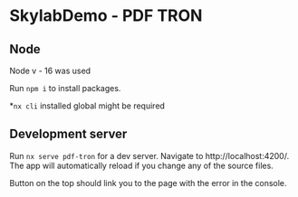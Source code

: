 # SkylabDemo - PDF TRON

## Node

Node v - 16 was used

Run `npm i` to install packages.

\*`nx cli` installed global might be required

## Development server

Run `nx serve pdf-tron` for a dev server. Navigate to http://localhost:4200/. The app will automatically reload if you change any of the source files.

Button on the top should link you to the page with the error in the console.
